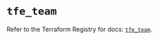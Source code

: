 # `tfe_team`

Refer to the Terraform Registry for docs: [`tfe_team`](https://registry.terraform.io/providers/hashicorp/tfe/0.68.1/docs/resources/team).
